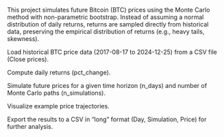This project simulates future Bitcoin (BTC) prices using the Monte Carlo method with non-parametric bootstrap.
Instead of assuming a normal distribution of daily returns, returns are sampled directly from historical data, preserving the empirical distribution of returns (e.g., heavy tails, skewness).

Load historical BTC price data (2017-08-17  to  2024-12-25) from a CSV file (Close prices).

Compute daily returns (pct_change).

Simulate future prices for a given time horizon (n_days) and number of Monte Carlo paths (n_simulations).

Visualize example price trajectories.

Export the results to a CSV in “long” format (Day, Simulation, Price) for further analysis.